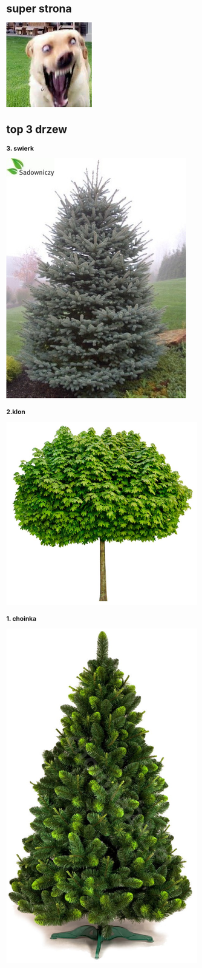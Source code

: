 # super strona
![zdjecie.jpg](zdjecie.jpg)

# top 3 drzew
### 3. swierk
![swierk](swierk.jpg)
### 2.klon
![klon](klon.jpg)
### 1. choinka
![choinka](choinka.jpg)

